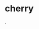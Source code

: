 # cherry
.
<style>
url(https://lifted.crd.co/assets/images/gallery01/bbbbaf1c.gif?v=540c5116);  width: 300; height: 90px; background-position: top center; background-size: 90%; background-repeat: no-repeat;}
url-info {text-align: center;}
</style>

